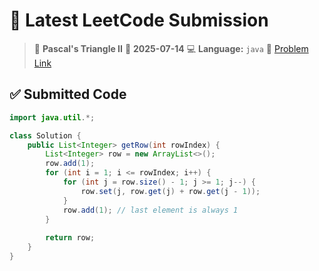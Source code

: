 # 🧠 Latest LeetCode Submission

> 📌 **Pascal's Triangle II**
> 📅 **2025-07-14**
> 💻 **Language:** `java`
> 🔗 [Problem Link](https://leetcode.com/problems/pascals-triangle-ii/)

## ✅ Submitted Code

```java
import java.util.*;

class Solution {
    public List<Integer> getRow(int rowIndex) {
        List<Integer> row = new ArrayList<>();
        row.add(1);
        for (int i = 1; i <= rowIndex; i++) {
            for (int j = row.size() - 1; j >= 1; j--) {
                row.set(j, row.get(j) + row.get(j - 1));
            }
            row.add(1); // last element is always 1
        }
        
        return row;
    }
}

```

<!-- Updated: 2025-07-15 11:59:04.494264 -->
